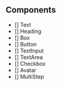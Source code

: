 ## Components

- [] Text
- [] Heading
- [] Box
- [] Button
- [] TextInput
- [] TextArea
- [] Checkbox
- [] Avatar
- [] MultiStep